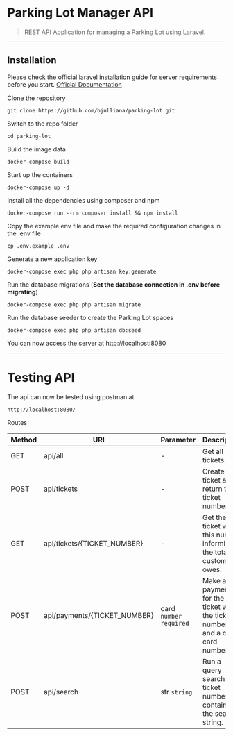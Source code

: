 # Parking Lot Manager API

> REST API Application for managing a Parking Lot using Laravel. 

----------


## Installation

Please check the official laravel installation guide for server requirements before you start. [Official Documentation](https://laravel.com/docs/5.4/installation#installation)


Clone the repository

    git clone https://github.com/bjulliana/parking-lot.git

Switch to the repo folder

    cd parking-lot
    
Build the image data    
    
    docker-compose build

Start up the containers

    docker-compose up -d
    
Install all the dependencies using composer and npm

    docker-compose run --rm composer install && npm install

Copy the example env file and make the required configuration changes in the .env file

    cp .env.example .env

Generate a new application key

    docker-compose exec php php artisan key:generate

Run the database migrations (**Set the database connection in .env before migrating**)

    docker-compose exec php php artisan migrate

Run the database seeder to create the Parking Lot spaces

    docker-compose exec php php artisan db:seed

You can now access the server at http://localhost:8080

----------

# Testing API

The api can now be tested using postman at

    http://localhost:8080/

Routes

| **Method**    | **URI**              	                | **Parameter**     | **Description** |
|---------------|---------------------------------------|-------------------|---------------|
| GET      	    | api/all      	                        | - 	            |Get all tickets.                |
| POST          | api/tickets 	                        | -   	            |Create new ticket and return the ticket number.               |
| GET 	        | api/tickets/{TICKET_NUMBER}           | -      	        |Get the ticket with this number informing the total the customer owes.               |
| POST      	| api/payments/{TICKET_NUMBER}      	| card `number` `required` 	            |Make a payment for the ticket with the ticket number and a credit card number.                |
| POST      	| api/search                        	| str `string` 	            |Run a query search for a ticket number containing the search string.                |

